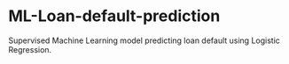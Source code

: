 # ML-Loan-default-prediction
Supervised Machine Learning model predicting loan default using Logistic Regression.
